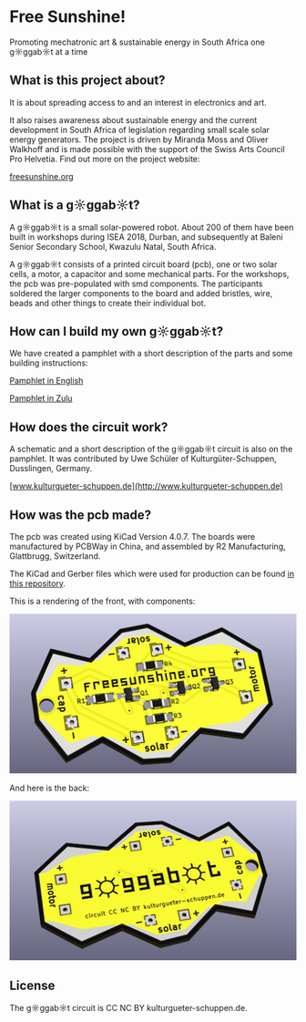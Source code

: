 # Free Sunshine!

Promoting mechatronic art & sustainable energy in South Africa one g☼ggab☼t at a time

## What is this project about?

It is about spreading access to and an interest in electronics and art.

It also raises awareness about sustainable energy and the current development in South Africa of legislation regarding small scale solar energy generators. The project is driven by Miranda Moss and Oliver Walkhoff and is made possible with the support of the Swiss Arts Council Pro Helvetia. Find out more on the project website:

[freesunshine.org](http://freesunshine.org)

## What is a g☼ggab☼t?

A g☼ggab☼t is a small solar-powered robot. About 200 of them have been built in workshops during ISEA 2018, Durban, and subsequently at Baleni Senior Secondary School, Kwazulu Natal, South Africa.

A g☼ggab☼t consists of a printed circuit board (pcb), one or two solar cells, a motor, a capacitor and some mechanical parts. For the workshops, the pcb was pre-populated with smd components. The participants soldered the larger components to the board and added bristles, wire, beads and other things to create their individual bot.

## How can I build my own g☼ggab☼t?

We have created a pamphlet with a short description of the parts and some building instructions:

[Pamphlet in English](pdf/goggabot_pamphlet_english.pdf)

[Pamphlet in Zulu](pdf/goggabot_pamphlet_zulu.pdf)

## How does the circuit work?

A schematic and a short description of the g☼ggab☼t circuit is also on the pamphlet. It was contributed by Uwe Schüler of Kulturgüter-Schuppen, Dusslingen, Germany.

[www.kulturgueter-schuppen.de](http://www.kulturgueter-schuppen.de)

## How was the pcb made?

The pcb was created using KiCad Version 4.0.7. The boards were manufactured by PCBWay in China, and assembled by R2 Manufacturing, Glattbrugg, Switzerland.

The KiCad and Gerber files which were used for production can be found [in this repository](goggabot).

This is a rendering of the front, with components:

<img src="images/goggabot_20180530_3d_f_persp.png" alt="pcb front" />

And here is the back:

<img src="images/goggabot_20180530_3d_b_persp.png" alt="pcb back" />

## License

The g☼ggab☼t circuit is CC NC BY kulturgueter-schuppen.de.